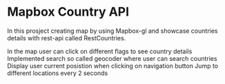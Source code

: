# Mapbox Country API
In this prosject creating map by using Mapbox-gl and showcase countries details with rest-api called RestCountries.

In the map user can click on different flags to see country details
Implemented search so called geocoder where user can search countries
Display user current posistion when clicking on navigation button
Jump to different locations every 2 seconds
